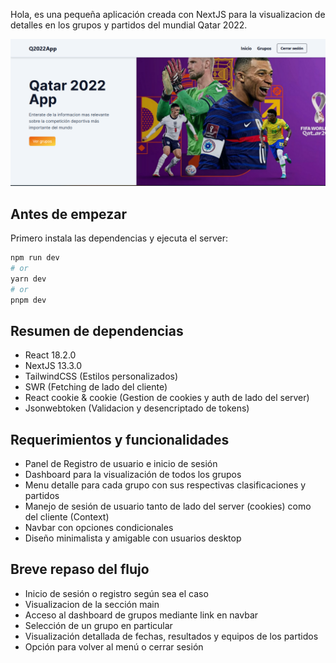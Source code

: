 Hola, es una pequeña aplicación creada con NextJS para la visualizacion de detalles en los grupos y partidos del mundial Qatar 2022.

![q2022App](/public/q2022.png)

## Antes de empezar

Primero instala las dependencias y ejecuta el server:

```bash
npm run dev
# or
yarn dev
# or
pnpm dev
```

## Resumen de dependencias
- React 18.2.0
- NextJS 13.3.0
- TailwindCSS (Estilos personalizados)
- SWR (Fetching de lado del cliente)
- React cookie & cookie (Gestion de cookies y auth de lado del server)
- Jsonwebtoken (Validacion y desencriptado de tokens)

## Requerimientos y funcionalidades
- Panel de Registro de usuario e inicio de sesión
- Dashboard para la visualización de todos los grupos
- Menu detalle para cada grupo con sus respectivas clasificaciones y partidos
- Manejo de sesión de usuario tanto de lado del server (cookies) como del cliente (Context)
- Navbar con opciones condicionales
- Diseño minimalista y amigable con usuarios desktop

## Breve repaso del flujo
- Inicio de sesión o registro según sea el caso
- Visualizacion de la sección main
- Acceso al dashboard de grupos mediante link en navbar
- Selección de un grupo en particular
- Visualización detallada de fechas, resultados y equipos de los partidos
- Opción para volver al menú o cerrar sesión

